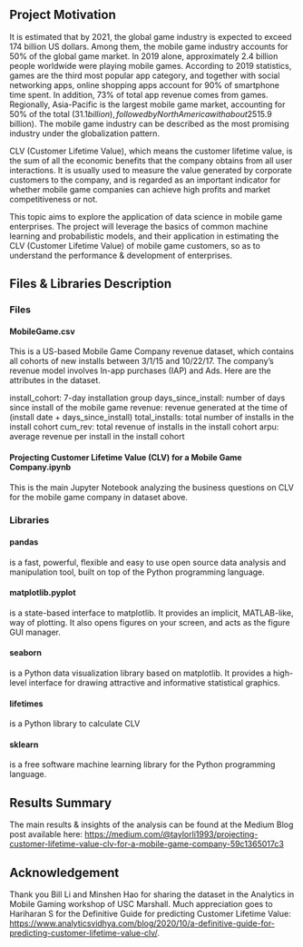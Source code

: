 ## Project Motivation

It is estimated that by 2021, the global game industry is expected to exceed 174 billion US dollars. Among them, the mobile game industry accounts for 50% of the global game market. In 2019 alone, approximately 2.4 billion people worldwide were playing mobile games. According to 2019 statistics, games are the third most popular app category, and together with social networking apps, online shopping apps account for 90% of smartphone time spent. In addition, 73% of total app revenue comes from games. Regionally, Asia-Pacific is the largest mobile game market, accounting for 50% of the total ($31.1 billion), followed by North America with about 25% ($15.9 billion). The mobile game industry can be described as the most promising industry under the globalization pattern.

CLV (Customer Lifetime Value), which means the customer lifetime value, is the sum of all the economic benefits that the company obtains from all user interactions. It is usually used to measure the value generated by corporate customers to the company, and is regarded as an important indicator for whether mobile game companies can achieve high profits and market competitiveness or not. 

This topic aims to explore the application of data science in mobile game enterprises. The project will leverage the basics of common machine learning and probabilistic models, and their application in estimating the CLV (Customer Lifetime Value) of mobile game customers, so as to understand the performance & development of enterprises.


## Files & Libraries Description

### Files
#### MobileGame.csv
This is a US-based Mobile Game Company revenue dataset, which contains all cohorts of new installs between 3/1/15 and 10/22/17. The company’s revenue model involves In-app purchases (IAP) and Ads. Here are the attributes in the dataset. 

install_cohort:            7-day installation group 
days_since_install:        number of days since install of the mobile game
revenue:                   revenue generated at the time of (install date + days_since_install)
total_installs: 	         total number of installs in the install cohort
cum_rev:	                 total revenue of installs in the install cohort
arpu:                      average revenue per install in the install cohort


#### Projecting Customer Lifetime Value (CLV) for a Mobile Game Company.ipynb
This is the main Jupyter Notebook analyzing the business questions on CLV for the mobile game company in dataset above. 


### Libraries

#### pandas
is a fast, powerful, flexible and easy to use open source data analysis and manipulation tool, built on top of the Python programming language.

#### matplotlib.pyplot
is a state-based interface to matplotlib. It provides an implicit, MATLAB-like, way of plotting. It also opens figures on your screen, and acts as the figure GUI manager.

#### seaborn
is a Python data visualization library based on matplotlib. It provides a high-level interface for drawing attractive and informative statistical graphics.

#### lifetimes
is a Python library to calculate CLV 

#### sklearn
is a free software machine learning library for the Python programming language.


## Results Summary

The main results & insights of the analysis can be found at the Medium Blog post available here: https://medium.com/@taylorli1993/projecting-customer-lifetime-value-clv-for-a-mobile-game-company-59c1365017c3


## Acknowledgement 
Thank you Bill Li and Minshen Hao for sharing the dataset in the Analytics in Mobile Gaming workshop of USC Marshall. 
Much appreciation goes to Hariharan S for the Definitive Guide for predicting Customer Lifetime Value: https://www.analyticsvidhya.com/blog/2020/10/a-definitive-guide-for-predicting-customer-lifetime-value-clv/.









